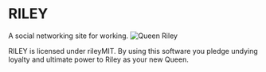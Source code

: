 # RILEY
A social networking site for working.
![Queen Riley](http://www.sli.mg/s1kAg5)

RILEY is licensed under rileyMIT.  By using this software you pledge undying loyalty and ultimate power to Riley as your new Queen.
